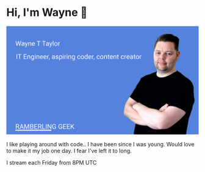 ﻿# Hi, I'm Wayne 👋

![RG Hero Image](/images/rg-hero-01.png)

 I like playing around with code.. I have been since I was young.  Would love to make it my job one day.  I fear I've left it to long.   
 
 I stream each Friday from 8PM UTC 
